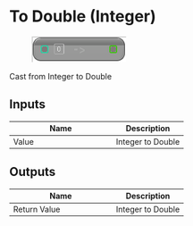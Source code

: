 # To Double (Integer)

<div align="left" data-full-width="false">

<figure><img src="To_Double_(Integer).png" alt=""><figcaption></figcaption></figure>

</div>

Cast from Integer to Double

## Inputs

<table>
<thead><tr><th width="170">Name</th><th>Description</th></tr></thead>
<tbody>
<tr><td>Value</td><td>Integer to Double</td></tr>
</tbody>
</table>

## Outputs

<table>
<thead><tr><th width="170">Name</th><th>Description</th></tr></thead>
<tbody>
<tr><td>Return Value</td><td>Integer to Double</td></tr>
</tbody>
</table>